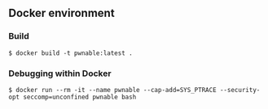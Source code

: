 ## Docker environment

### Build
```
$ docker build -t pwnable:latest .
```

### Debugging within Docker
```
$ docker run --rm -it --name pwnable --cap-add=SYS_PTRACE --security-opt seccomp=unconfined pwnable bash
```
